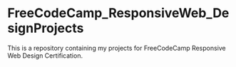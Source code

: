 # FreeCodeCamp_ResponsiveWeb_DesignProjects
This is a repository containing my projects for FreeCodeCamp Responsive Web Design Certification. 
